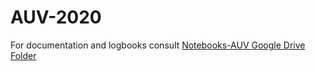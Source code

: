 # AUV-2020

For documentation and logbooks consult [Notebooks-AUV Google Drive Folder](https://drive.google.com/drive/u/0/folders/1ONxWEtG9vzzpcUIK7L2I6b7woSVX94-p)